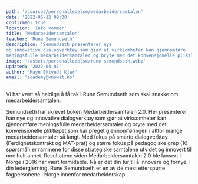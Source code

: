 ```yaml
---
path: '/courses/personalledelse/medarbeidersamtalen'
date: '2022-05-12 09:00'
confirmed: true
location: 'Info kommer'
title: 'Medarbeidersamtalen'
teacher: 'Rune Semundseth'
description: 'Semundseth presenterer nye
og innovative dialogverktøy som gjør at virksomheter kan gjennomføre
meningsfulle medarbeidersamtaler og bryte med det konvensjonelle pliktløpet.'
image: '/assets/personalledelse/rune-semundseth.webp'
updated: '2022-04-07'
author: 'Mayn Ektvedt Kjær'
email: 'academy@knowit.no'
---
```


Vi har vært så heldige å få tak i Rune Semundseth som skal snakke om
medarbeidersamtalen.

Semundseth har skrevet boken Medarbeidersamtalen 2.0. Her presenterer han nye
og innovative dialogverktøy som gjør at virksomheter kan gjennomføre
meningsfulle medarbeidersamtaler og bryte med det konvensjonelle pliktløpet
som har preget gjennomføringen i altfor mange medarbeidersamtaler så langt.
Med fokus på smarte dialogverktøy (Ferdighetskontrakt og MAT-prat) og større
fokus på pedagogiske grep (10 spørsmål) er rammene for disse strategiske
samtalene utvidet og innovert til noe helt annet. Resultatene siden
Medarbeidersamtalen 2.0 ble lansert i Norge i 2016 har vært formidable. Nå er
det din tur til å innovere og fornye, i din ledergjerning. Rune Semundseth er
en av de mest etterspurte fagpersonene i Norge innenfor medarbeiderskap.
